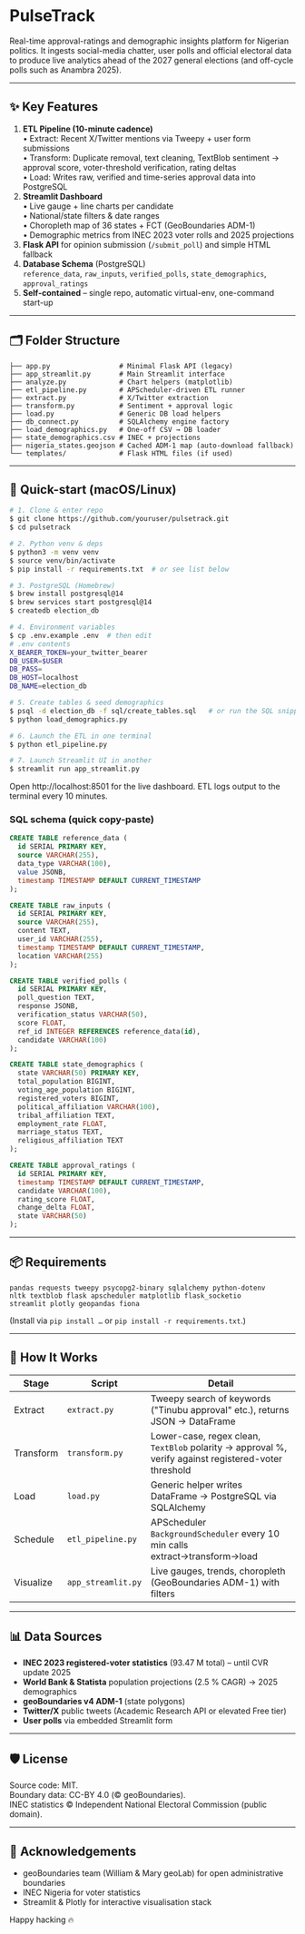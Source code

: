 # PulseTrack

Real-time approval-ratings and demographic insights platform for Nigerian politics. It ingests social-media chatter, user polls and official electoral data to produce live analytics ahead of the 2027 general elections (and off-cycle polls such as Anambra 2025).

---

## ✨ Key Features

1. **ETL Pipeline (10-minute cadence)**  
   • Extract: Recent X/Twitter mentions via Tweepy + user form submissions  
   • Transform: Duplicate removal, text cleaning, TextBlob sentiment → approval score, voter-threshold verification, rating deltas  
   • Load: Writes raw, verified and time-series approval data into PostgreSQL
2. **Streamlit Dashboard**  
   • Live gauge + line charts per candidate  
   • National/state filters & date ranges  
   • Choropleth map of 36 states + FCT (GeoBoundaries ADM-1)  
   • Demographic metrics from INEC 2023 voter rolls and 2025 projections
3. **Flask API** for opinion submission (`/submit_poll`) and simple HTML fallback
4. **Database Schema** (PostgreSQL)  
   `reference_data`, `raw_inputs`, `verified_polls`, `state_demographics`, `approval_ratings`
5. **Self-contained** – single repo, automatic virtual-env, one-command start-up

---

## 🗂️ Folder Structure

```
├── app.py                 # Minimal Flask API (legacy)
├── app_streamlit.py       # Main Streamlit interface
├── analyze.py             # Chart helpers (matplotlib)
├── etl_pipeline.py        # APScheduler-driven ETL runner
├── extract.py             # X/Twitter extraction
├── transform.py           # Sentiment + approval logic
├── load.py                # Generic DB load helpers
├── db_connect.py          # SQLAlchemy engine factory
├── load_demographics.py   # One-off CSV → DB loader
├── state_demographics.csv # INEC + projections
├── nigeria_states.geojson # Cached ADM-1 map (auto-download fallback)
└── templates/             # Flask HTML files (if used)
```

---

## 🚀 Quick-start (macOS/Linux)

```bash
# 1. Clone & enter repo
$ git clone https://github.com/youruser/pulsetrack.git
$ cd pulsetrack

# 2. Python venv & deps
$ python3 -m venv venv
$ source venv/bin/activate
$ pip install -r requirements.txt  # or see list below

# 3. PostgreSQL (Homebrew)
$ brew install postgresql@14
$ brew services start postgresql@14
$ createdb election_db

# 4. Environment variables
$ cp .env.example .env  # then edit
# .env contents
X_BEARER_TOKEN=your_twitter_bearer
DB_USER=$USER
DB_PASS=
DB_HOST=localhost
DB_NAME=election_db

# 5. Create tables & seed demographics
$ psql -d election_db -f sql/create_tables.sql   # or run the SQL snippet in README
$ python load_demographics.py

# 6. Launch the ETL in one terminal
$ python etl_pipeline.py

# 7. Launch Streamlit UI in another
$ streamlit run app_streamlit.py
```

Open http://localhost:8501 for the live dashboard.  ETL logs output to the terminal every 10 minutes.

### SQL schema (quick copy-paste)
```sql
CREATE TABLE reference_data (
  id SERIAL PRIMARY KEY,
  source VARCHAR(255),
  data_type VARCHAR(100),
  value JSONB,
  timestamp TIMESTAMP DEFAULT CURRENT_TIMESTAMP
);

CREATE TABLE raw_inputs (
  id SERIAL PRIMARY KEY,
  source VARCHAR(255),
  content TEXT,
  user_id VARCHAR(255),
  timestamp TIMESTAMP DEFAULT CURRENT_TIMESTAMP,
  location VARCHAR(255)
);

CREATE TABLE verified_polls (
  id SERIAL PRIMARY KEY,
  poll_question TEXT,
  response JSONB,
  verification_status VARCHAR(50),
  score FLOAT,
  ref_id INTEGER REFERENCES reference_data(id),
  candidate VARCHAR(100)
);

CREATE TABLE state_demographics (
  state VARCHAR(50) PRIMARY KEY,
  total_population BIGINT,
  voting_age_population BIGINT,
  registered_voters BIGINT,
  political_affiliation VARCHAR(100),
  tribal_affiliation TEXT,
  employment_rate FLOAT,
  marriage_status TEXT,
  religious_affiliation TEXT
);

CREATE TABLE approval_ratings (
  id SERIAL PRIMARY KEY,
  timestamp TIMESTAMP DEFAULT CURRENT_TIMESTAMP,
  candidate VARCHAR(100),
  rating_score FLOAT,
  change_delta FLOAT,
  state VARCHAR(50)
);
```

---

## 📦 Requirements

```
pandas requests tweepy psycopg2-binary sqlalchemy python-dotenv
nltk textblob flask apscheduler matplotlib flask_socketio
streamlit plotly geopandas fiona
```
(Install via `pip install …` or `pip install -r requirements.txt`.)

---

## 🔧 How It Works

| Stage | Script | Detail |
|-------|--------|--------|
| Extract | `extract.py` | Tweepy search of keywords ("Tinubu approval" etc.), returns JSON → DataFrame |
| Transform | `transform.py` | Lower-case, regex clean, `TextBlob` polarity → approval %, verify against registered-voter threshold |
| Load | `load.py` | Generic helper writes DataFrame → PostgreSQL via SQLAlchemy |
| Schedule | `etl_pipeline.py` | APScheduler `BackgroundScheduler` every 10 min calls extract→transform→load |
| Visualize | `app_streamlit.py` | Live gauges, trends, choropleth (GeoBoundaries ADM-1) with filters |

---

## 📊 Data Sources

* **INEC 2023 registered-voter statistics** (93.47 M total) – until CVR update 2025
* **World Bank & Statista** population projections (2.5 % CAGR) → 2025 demographics
* **geoBoundaries v4 ADM-1** (state polygons)
* **Twitter/X** public tweets (Academic Research API or elevated Free tier)
* **User polls** via embedded Streamlit form

---

## 🛡️ License

Source code: MIT.  
Boundary data: CC-BY 4.0 (© geoBoundaries).  
INEC statistics © Independent National Electoral Commission (public domain).

---

## 🙏 Acknowledgements

* geoBoundaries team (William & Mary geoLab) for open administrative boundaries
* INEC Nigeria for voter statistics
* Streamlit & Plotly for interactive visualisation stack

Happy hacking 🔥
